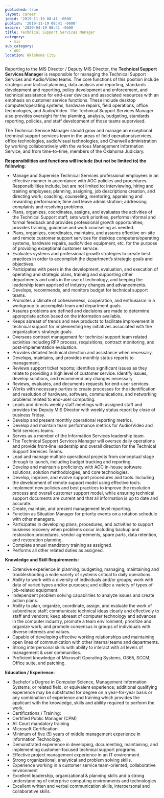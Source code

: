 ```yaml
---
published: true
layout: career
jobid: '2019-11-19 08:41 -0600'
publish: '2019-11-19 08:41 -0600'
expire: '2020-04-19 08:41 -0600'
title: Technical Support Services Manager
category:
  - mis
sub_category:
  - AOC
location: Oklahoma City
---
```

Reporting to the MIS Director / Deputy MIS Director, the **Technical Support Services Manager** is responsible for managing the Technical Support Services and Audio/Video teams.  The core functions of this position include strategic and tactical planning, data analysis and reporting, standards development and reporting, policy development and enforcement, and technical assistance for end-user devices and associated resources with an emphasis on customer service functions.   These include desktop computer/operating systems, hardware repairs, field operations, office technologies, and Audio/Video.   The Technical Support Services Manager also provides oversight for the planning, analysis, budgeting, standards reporting, policies, and staff development of those teams supervised. 

The Technical Service Manager should grow and manage an exceptional technical support services team in the areas of field operations/services, office technologies, audio/visual technologies, and Cherwell administration by working collaboratively with the various Management Information Service, and from time-to-time, members of the Oklahoma Judiciary.

**Responsibilities and functions will include (but not be limited to) the following:**

- Manage and Supervise Technical Services professional employees in an effective manner in accordance with AOC policies and procedures.  Responsibilities include, but are not limited to:  interviewing, hiring and training employees; planning, assigning, job descriptions creation, and directing work; coaching, counseling, mentoring, appraising and rewarding performance; time and leave administration; addressing complaints and resolving problems. 
- Plans, organizes, coordinates, assigns, and evaluates the activities of the Technical Support staff; sets work priorities, performs informal and formal feedback and provides professional growth opportunities; provides training, guidance and work counseling as needed.
- Plans, organizes, coordinates, maintains, and assures effective on-site and remote customer support services for desktop computers/operating systems, hardware repairs, audio/video equipment, etc. for the purpose of providing exceptional customer service.
- Evaluates systems and professional growth strategies to create best practices in order to accomplish the department’s strategic goals and objectives.
- Participates with peers in the development, evaluation, and execution of operating and strategic plans, training and supporting other departments and units in the use of technology, and keeping the leadership team apprised of industry changes and advancements.
- Develops, recommends, and monitors budget for technical support teams.
- Promotes a climate of cohesiveness, cooperation, and enthusiasm in a workgroup to accomplish team and department goals.
- Assures problems are defined and decisions are made to determine appropriate action based on the information available.
- Keeps abreast of trends and new products to facilitate improvement in technical support for implementing key initiatives associated with the organization’s strategic goals.
- Oversees contract management for technical support team related activities including RFP process, requisitions, contract monitoring, and post-implementation evaluation.  
- Provides detailed technical direction and assistance when necessary.
- Develops, maintains, and provides monthly status reports to management.
- Reviews support ticket reports; identifies significant issues as they relate to providing a high level of customer service.  Identify issues, develop solutions, and recommend any changes necessary. 
- Reviews, evaluates, and documents requests for end-user services.
- Works with necessary parties to create processes for the identification and resolution of hardware, software, communications, and networking problems related to end-user computing.
- Leads and directs weekly staff meetings with assigned staff and provides the Deputy MIS Director with weekly status report by close of business Friday.
- Develop and present monthly operational reporting metrics.
- Develop and maintain team performance metrics for Audio/Video and field services teams. 
- Serves as a member of the Information Services leadership team.
- The Technical Support Services Manager will oversee daily operations and provide front-line leadership and overall direction for the Technical Support Services Teams.
- Lead and manage multiple operational projects from conceptual stage through to launch, including budget tracking and reporting. 
- Develop and maintain a proficiency with AOC in-house software solutions, solution methodologies, and core technologies. 
- Develop, improve, and evolve support procedures and tools.  Including the development of remote support model using effective tools.
- Implement new policies and best practices to improve the resolution process and overall customer support model, while ensuring technical support documents are current and that all information is up to date and accurate.
- Create, maintain, and present management level reporting.
- Function as Situation Manager for priority events on a rotation schedule with other managers.
- Participates in developing plans, procedures, and activities to support business recovery when problems occur including backup and restoration procedures, vendor agreements, spare parts, data retention, and restoration planning.
- Complete annual mandatory training as assigned.
- Performs all other related duties as assigned. 


**Knowledge and Skill Requirements:**

- Extensive experience in planning, budgeting, managing, maintaining and troubleshooting a wide variety of systems critical to daily operations.  
- Ability to work with a diversity of individuals and/or groups; work with data of varied types and/or purposes; and utilize a variety of types of job-related equipment. 
- Independent problem solving capabilities to analyze issues and create action plans.  
- Ability to plan, organize, coordinate, assign, and evaluate the work of subordinate staff; communicate technical ideas clearly and effectively to staff and vendors; keep abreast of computer technology and advances in the computer industry, promote a team environment; prioritize and organize work; and promote consensus in groups of individuals with diverse interests and values.
- Capable of developing effective working relationships and maintaining open lines of communication with other internal teams and departments. 
- Strong interpersonal skills with ability to interact with all levels of management & user communities.
- Proficient knowledge of Microsoft Operating Systems, O365, SCCM, Office suite, and patching.


**Education / Experience:**

- Bachelor's Degree in Computer Science, Management Information Systems, or related field, or equivalent experience; additional qualifying experience may be substituted for degree on a year-for-year basis or any combination of experience and training which provides the applicant with the knowledge, skills and ability required to perform the work.
- Certifications / Training: 
 - Certified Public Manager (CPM)
 - All Court mandatory training
 - Microsoft Certification
- Minimum of five (5) years of middle management experience in Information Technology.   
- Demonstrated experience in developing, documenting, maintaining, and implementing customer-focused technical support programs.
- Effective project management experience in an IT environment.
- Strong organizational, analytical and problem solving skills. 
- Experience working in a customer service team-oriented, collaborative environment
- Excellent leadership, organizational & planning skills and a strong understanding of enterprise computing environments and technologies
- Excellent written and verbal communication skills, interpersonal and collaborative skills.
